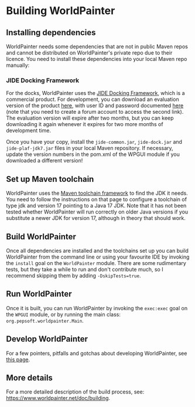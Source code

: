 # Building WorldPainter
## Installing dependencies
WorldPainter needs some dependencies that are not in public Maven repos and cannot be distributed on WorldPainter's private repo due to their licence. You need to install these dependencies into your local Maven repo manually:
### JIDE Docking Framework
For the docks, WorldPainter uses the [JIDE Docking Framework](https://www.jidesoft.com/products/dock.htm), which is a commercial product. For development, you can download an evaluation version of the product [here](https://www.jidesoft.com/evaluation/), with user ID and password documented [here](https://www.jidesoft.com/forum/viewtopic.php?t=10) (note that you need to create a forum account to access the second link). The evaluation version will expire after two months, but you can keep downloading it again whenever it expires for two more months of development time.

Once you have your copy, install the `jide-common.jar`, `jide-dock.jar` and `jide-plaf-jdk7.jar` files in your local Maven repository. If necessary, update the version numbers in the pom.xml of the WPGUI module if you downloaded a different version!

## Set up Maven toolchain
WorldPainter uses the [Maven toolchain framework](https://maven.apache.org/guides/mini/guide-using-toolchains.html) to find the JDK it needs. You need to follow the instructions on that page to configure a toolchain of type jdk and version 17 pointing to a Java 17 JDK. Note that it has not been tested whether WorldPainter will run correctly on older Java versions if you substitute a newer JDK for version 17, although in theory that should work.

## Build WorldPainter
Once all dependencies are installed and the toolchains set up you can build WorldPainter from the command line or using your favourite IDE by invoking the `install` goal on the `WorldPainter` module. There are some rudimentary tests, but they take a while to run and don't contribute much, so I recommend skipping them by adding `-DskipTests=true`.

## Run WorldPainter
Once it is built, you can run WorldPainter by invoking the `exec:exec` goal on the `WPGUI` module, or by running the main class: `org.pepsoft.worldpainter.Main`.

## Develop WorldPainter
For a few pointers, pitfalls and gotchas about developing WorldPainter, see [this page](https://www.worldpainter.net/trac/wiki/DevelopingWorldPainter).

## More details
For a more detailed description of the build process, see: https://www.worldpainter.net/doc/building.
